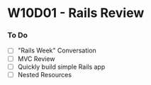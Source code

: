# W10D01 - Rails Review

### To Do
- [ ] "Rails Week" Conversation
- [ ] MVC Review
- [ ] Quickly build simple Rails app
- [ ] Nested Resources